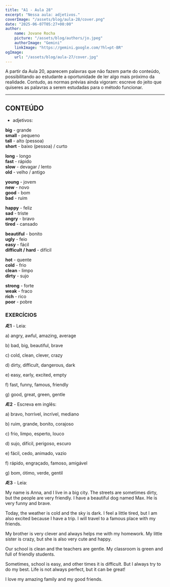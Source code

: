 ```yaml
---
title: "A1 - Aula 28"
excerpt: "Nessa aula: adjetivos."
coverImage: "/assets/blog/aula-28/cover.png"
date: "2025-06-07T05:27+00:00"
author:
    name: Jovane Rocha
    picture: "/assets/blog/authors/jo.jpeg"
    authorImage: "Gemini"
    linkImage: "https://gemini.google.com/?hl=pt-BR"
ogImage:
    url: "/assets/blog/aula-27/cover.jpg"
---
```


A partir da Aula 20, aparecem palavras que não fazem parte do
conteúdo, possibilitando ao estudante a oportunidade de ler algo mais
próximo da realidade. Contudo, as normas prévias ainda vigoram: escreve
do jeito que quiseres as palavras a serem estudadas para o método
funcionar.

---

## CONTEÚDO

- adjetivos:

**big** - grande  
**small** - pequeno  
**tall** - alto (pessoa)  
**short** - baixo (pessoa) / curto

**long** - longo  
**fast** - rápido  
**slow** - devagar / lento  
**old** - velho / antigo

**young** - jovem  
**new** - novo  
**good** - bom  
**bad** - ruim

**happy** - feliz  
**sad** - triste  
**angry** - bravo  
**tired** - cansado

**beautiful** - bonito  
**ugly** - feio  
**easy** - fácil  
**difficult / hard** - difícil

**hot** - quente  
**cold** - frio  
**clean** - limpo  
**dirty** - sujo

**strong** - forte  
**weak** - fraco  
**rich** - rico  
**poor** - pobre

### EXERCÍCIOS

**Æ1** - Leia:

a) angry, awful, amazing, average

b) bad, big, beautiful, brave

c) cold, clean, clever, crazy

d) dirty, difficult, dangerous, dark

e) easy, early, excited, empty

f) fast, funny, famous, friendly

g) good, great, green, gentle

**Æ2** - Escreva em inglês:

a) bravo, horrível, incrível, mediano

b) ruim, grande, bonito, corajoso

c) frio, limpo, esperto, louco

d) sujo, difícil, perigoso, escuro

e) fácil, cedo, animado, vazio

f) rápido, engraçado, famoso, amigável

g) bom, ótimo, verde, gentil

**Æ3** - Leia:

My name is Anna, and I live in a big city. The streets are sometimes dirty, but the people are very friendly. I have a beautiful dog named Max. He is very funny and brave.

Today, the weather is cold and the sky is dark. I feel a little tired, but I am also excited because I have a trip. I will travel to a famous place with my friends.

My brother is very clever and always helps me with my homework. My little sister is crazy, but she is also very cute and happy.

Our school is clean and the teachers are gentle. My classroom is green and full of friendly students.

Sometimes, school is easy, and other times it is difficult. But I always try to do my best. Life is not always perfect, but it can be great!

I love my amazing family and my good friends.
